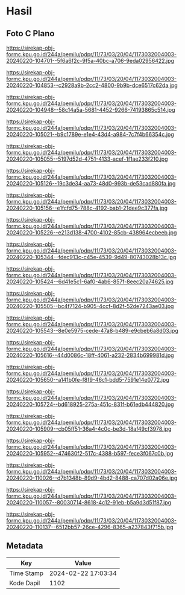 # Hasil

## Foto C Plano

https://sirekap-obj-formc.kpu.go.id/244a/pemilu/pdpr/11/73/03/20/04/1173032004003-20240220-104701--5f6a6f2c-9f5a-40bc-a706-9eda02956422.jpg

https://sirekap-obj-formc.kpu.go.id/244a/pemilu/pdpr/11/73/03/20/04/1173032004003-20240220-104853--c2928a9b-2cc2-4800-9b9b-dce6517c62da.jpg

https://sirekap-obj-formc.kpu.go.id/244a/pemilu/pdpr/11/73/03/20/04/1173032004003-20240220-104948--58c14a5a-5681-4452-9266-74193865c514.jpg

https://sirekap-obj-formc.kpu.go.id/244a/pemilu/pdpr/11/73/03/20/04/1173032004003-20240220-105021--b9c1789e-e1e4-43d4-a984-7c7f4b66354c.jpg

https://sirekap-obj-formc.kpu.go.id/244a/pemilu/pdpr/11/73/03/20/04/1173032004003-20240220-105055--5197d52d-4751-4133-acef-1f1ae233f210.jpg

https://sirekap-obj-formc.kpu.go.id/244a/pemilu/pdpr/11/73/03/20/04/1173032004003-20240220-105126--19c3de34-aa73-48d0-993b-de53cad880fa.jpg

https://sirekap-obj-formc.kpu.go.id/244a/pemilu/pdpr/11/73/03/20/04/1173032004003-20240220-105156--e1fcfd75-788c-4192-bab1-21dee9c377fa.jpg

https://sirekap-obj-formc.kpu.go.id/244a/pemilu/pdpr/11/73/03/20/04/1173032004003-20240220-105226--e213d138-4700-4102-85cb-438964ecbeeb.jpg

https://sirekap-obj-formc.kpu.go.id/244a/pemilu/pdpr/11/73/03/20/04/1173032004003-20240220-105344--fdec913c-c45e-4539-9d49-80743028b13c.jpg

https://sirekap-obj-formc.kpu.go.id/244a/pemilu/pdpr/11/73/03/20/04/1173032004003-20240220-105424--6d41e5c1-6af0-4ab6-857f-8eec20a74625.jpg

https://sirekap-obj-formc.kpu.go.id/244a/pemilu/pdpr/11/73/03/20/04/1173032004003-20240220-105505--bc4f7124-b905-4ccf-8d2f-52de7243ae03.jpg

https://sirekap-obj-formc.kpu.go.id/244a/pemilu/pdpr/11/73/03/20/04/1173032004003-20240220-105543--8e0e5975-cede-47a8-b489-e9cbeb6a8d03.jpg

https://sirekap-obj-formc.kpu.go.id/244a/pemilu/pdpr/11/73/03/20/04/1173032004003-20240220-105616--44d0086c-18ff-4061-a232-2834b699981d.jpg

https://sirekap-obj-formc.kpu.go.id/244a/pemilu/pdpr/11/73/03/20/04/1173032004003-20240220-105650--a141b0fe-f8f9-46c1-bdd5-7591e14e0772.jpg

https://sirekap-obj-formc.kpu.go.id/244a/pemilu/pdpr/11/73/03/20/04/1173032004003-20240220-105724--bd618925-275a-451c-831f-b61edb444820.jpg

https://sirekap-obj-formc.kpu.go.id/244a/pemilu/pdpr/11/73/03/20/04/1173032004003-20240220-105909--cb05ff51-36a4-4c0c-be3d-18af49cf3978.jpg

https://sirekap-obj-formc.kpu.go.id/244a/pemilu/pdpr/11/73/03/20/04/1173032004003-20240220-105952--474630f2-517c-4388-b597-fece3f067c0b.jpg

https://sirekap-obj-formc.kpu.go.id/244a/pemilu/pdpr/11/73/03/20/04/1173032004003-20240220-110026--d7b1348b-89d9-4bd2-8488-ca707d02a06e.jpg

https://sirekap-obj-formc.kpu.go.id/244a/pemilu/pdpr/11/73/03/20/04/1173032004003-20240220-110057--80030714-8618-4c12-91eb-b5a9d3d51f87.jpg

https://sirekap-obj-formc.kpu.go.id/244a/pemilu/pdpr/11/73/03/20/04/1173032004003-20240220-110137--6512bb57-26ce-4296-8365-a237843f715b.jpg


## Metadata

| Key        | Value               |
| ---------- | ------------------- |
| Time Stamp | 2024-02-22 17:03:34 |
| Kode Dapil | 1102                |



